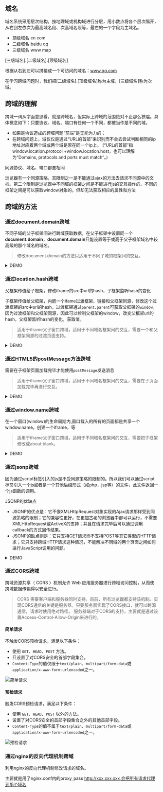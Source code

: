 ## 域名

域名系统采用层次结构，按地理域或机构域进行分层，用小数点将各个层次隔开，从右到左依次为最高域名段、次高域名段等，最左的一个字段为主域名。

* 顶级域名 cn com
* 二级域名 baidu qq
* 三级域名 www map

[三级域名].[二级域名].[顶级域名]

根据从右到左可以拼接成一个可访问的域名：www.qq.com

在学习跨域问题时，我们把[二级域名].[顶级域名]称为主域，[三级域名]称为次域。

## 跨域的理解

跨域一词从字面意思看，就是跨域名，但实际上跨域的范围绝对不止那么狭隘。具体概念如下：只要协议、域名、端口有任何一个不同，都被当作是不同的域。

* 如果是协议造成的跨域问题“前端”是无能为力的；
* 在跨域问题上，域仅仅是通过“URL的首部”来识别而不会去尝试判断相同的ip地址对应着两个域或两个域是否在同一个ip上。
(“URL的首部”指window.location.protocol +window.location.host，也可以理解为“Domains, protocols and ports must match”。)

同源协议、域名、端口都要相同

浏览器有一个同源策略，其限制之一是不能通过ajax的方法去请求不同源中的文档。第二个限制是浏览器中不同域的框架之间是不能进行js的交互操作的。不同的框架之间是可以获取window对象的，但却无法获取相应的属性和方法

## 跨域的方法

### 通过document.domain跨域

不同子域的父子框架间进行跨域获取数据，在父子框架中设置同一个**document.domain**，**document.domain**只能设置等于或高于父子框架域名中较高级的那个域名的域名。

> 修改document.domain的方法只适用于不同子域的框架间的交互。

<details>
<summary>DEMO</summary>

*父框架 test.com：*

```
<iframe src="http://b.test.com:3002/index.html" id="page2" onload="getData()"></iframe>
<script>
    document.domain = 'test.com'; // 设置域名
    window.data = 'some data from page1';
    function getData(){
        var page2Win = document.getElementById('page2').contentWindow; // 获取子窗口的window对象
        console.log(page2Win.data);
    }
</script>
```

*子框架 a.test.com：*

```
<script>
    document.domain = 'test.com'; // 设置和主框架相同的域名
    window.data = 'some data from page2';
    function getData(){
        var page1Win = window.parent; // 获取父窗口的window对象
        console.log(page1Win.data);
    }
    window.onload = getData;
</script>
```
</details>

### 通过location.hash跨域

父框架传值给子框架，修改iframe的src中url的hash，子框架监听hash的变化

子框架传值给父框架，内嵌一个ifame过渡框架，链接和父框架同源，修改这个过渡框架的src中url的hash，过渡框架通过`parent.parent`可获取父框架的`window`，因为过渡框架和父框架同源，因此可以控制父框架的window，改变父框架url的hash，父框架监听hash的变化，获取值。

> 适用于iframe父子窗口跨域，适用于不同域名框架间的交互，需要一个和父框架同源的过渡页面支持。

<details>
<summary>DEMO</summary>

*父框架 test.com/index.html：*

```
<script>
	// 监听子框架传来的值
    function changeData() {
        if (location.hash) {
            console.log(location.hash.slice(1));
        }
    }
    changeData();
    window.addEventListener('hashchange', function (event) {
        changeData();
    });

	// 传值给子框架
    var iframe = document.createElement('iframe');
    iframe.src = 'http://test1.com/index.html#some data from page1';   // 设置子框架hash的值
    document.body.appendChild(iframe);
</script>
```

*子框架 test1.com：*

```
<script>
	// 监听父框架传来的值
    var pEl = document.getElementById('data');
    function changeData() {
        if (location.hash) {
            pEl.innerHTML = location.hash.slice(1);
        }
    }
    changeData();
    window.addEventListener('hashchange', function (event) {
        changeData();
    });

	// 给过渡框架传值
    var iframe = document.createElement('iframe');
    iframe.src = 'http://test.com/proxy.html#some data from page2';   // 设置过渡框架hash的值
    iframe.style.display = 'none';
    document.body.appendChild(iframe);
</script>
```

*过渡框架 test.com/proxy.html：*

```
<script>
    function changeData() {
        if (location.hash) {
            parent.parent.location.hash = location.hash.slice(1); // 通过parent.parent可获取父框架的window
        }
    }
    changeData();
    window.addEventListener('hashchange', function (event) {
        changeData();
    });
</script>
```

</details>

### 通过HTML5的postMessage方法跨域

需要在子框架页面加载完毕才能使用`postMessage`发送消息

> 适用于iframe父子窗口跨域，适用于不同域名框架间的交互，需要在子页面加载完毕再进行交互。

<details>
<summary>DEMO</summary>

*父框架 test.com：*

```
<iframe src="http://test1.com" id="page2"></iframe>
<script>
	// 给子框架传值
    var iframe = document.getElementById('page2');
    iframe.addEventListener('load', function () {
        iframe.contentWindow.postMessage('some data from page1', 'http://test1.com');
    })

	// 监听子框架传来的值
    function changeData(event) {
        var data = event.data;
        var origin = event.origin;
        if(origin = 'http://test.com'){
             console.log(data);
        }
    }
    window.addEventListener('message', changeData);
</script>
```

*子框架 test1.com：*

```
// 监听父框架传来的值
function changeData(event) {
    var data = event.data;
    var origin = event.origin;
    if(origin = 'http://test.com'){
         console.log(data);
    }
}
window.addEventListener('message', changeData);

// 给父框架传值
parent.postMessage('some data from page2', 'http://test.com/index.html');
```

</details>

### 通过window.name跨域

在一个窗口(window)的生命周期内,窗口载入的所有的页面都是共享一个window.name。创建一个iframe，等

> 适用于iframe父子窗口跨域，适用于不同域名框架间的交互，需要把子框架修改成about:blank。

<details>
<summary>DEMO</summary>

*父框架 test.com：*

```
<script>
    var iframe = document.createElement('iframe');
    window.name = 'some data from page1';
    iframe.addEventListener('load', function () {
        if (iframe.src != 'about:blank') {
            iframe.addEventListener('load', function () {
                console.log(iframe.contentWindow.name);
            });
            iframe.src = 'about:blank';
        }
    });
    iframe.src = 'http://test1.com';
    iframe.style.display = 'none';
    document.body.appendChild(iframe);
</script>
```

*子框架 test1.com：*

```
var iframe = document.createElement('iframe');
window.name = 'some data from page2';
iframe.addEventListener('load', function () {
    if (iframe.src != 'about:blank') {
        iframe.addEventListener('load', function () {
            console.log(iframe.contentWindow.name);
        });
        iframe.src = 'about:blank';
    }
});
iframe.src = 'http://test.com';
iframe.style.display = 'none';
document.body.appendChild(iframe);
```

</details>

### 通过jsonp跨域

因为通过script标签引入的js是不受同源策略的限制的。所以我们可以通过script标签引入一个js或者是一个其他后缀形式（如php，jsp等）的文件，此文件返回一个js函数的调用。

JSONP的优缺点
* JSONP的优点是：它不像XMLHttpRequest对象实现的Ajax请求那样受到同源策略的限制；它的兼容性更好，在更加古老的浏览器中都可以运行，不需要XMLHttpRequest或ActiveX的支持；并且在请求完毕后可以通过调用callback的方式回传结果。
* JSONP的缺点则是：它只支持GET请求而不支持POST等其它类型的HTTP请求；它只支持跨域HTTP请求这种情况，不能解决不同域的两个页面之间如何进行JavaScript调用的问题。

<details>
<summary>DEMO</summary>

```
var script = document.createElement('script');
script.type = 'text/javascript';

// 传参并指定回调执行函数为onBack
script.src = 'http://test.com:8080/login?user=admin&callback=onBack';
document.head.appendChild(script);

// 回调执行函数
function onBack(res) {
    alert(JSON.stringify(res));
}
```

</details>

### 通过CORS跨域

跨域资源共享（ CORS ）机制允许 Web 应用服务器进行跨域访问控制，从而使跨域数据传输得以安全进行。

> CORS 需要客户端和服务器同时支持。目前，所有浏览器都支持该机制。实现CORS通信的关键是服务器。只要服务器实现了CORS接口，就可以跨源通信，请求时使用绝对路径。
> 服务器端对于CORS的支持，主要就是通过设置Access-Control-Allow-Origin来进行的。

#### 简单请求

不触发CORS预检请求，满足以下条件：
* 使用 `GET`、`HEAD`、`POST` 方法。
* 只设置了对CORS安全的首部字段集合。
* `Content-Type`的值仅限于`text/plain`、`multipart/form-data`或`application/x-www-form-urlencoded`之一。

![简单请求](https://mdn.mozillademos.org/files/14293/simple_req.png)

#### 预检请求
触发CORS预检请求，满足以下条件：
* 使用 `GET`、`HEAD`、`POST` 以外的方法。
* 设置了对CORS安全的首部字段集合之外的其他首部字段。
* `Content-Type`的值不属于`text/plain`、`multipart/form-data`或`application/x-www-form-urlencoded`之一。

![预检请求](https://mdn.mozillademos.org/files/14289/prelight.png)

### 通过nginx的反向代理机制跨域

利用nginx的反向代理机制修改请求的域名。

主要就是用了nginx.conf内的proxy_pass http://xxx.xxx.xxx,会把所有请求代理到那个域名